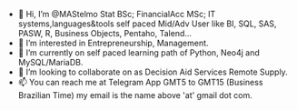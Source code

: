 - 👋 Hi, I’m @MAStelmo Stat BSc; FinancialAcc MSc; IT systems,languages&tools self paced Mid/Adv User like BI, SQL, SAS, PASW, R, Business Objects, Pentaho, Talend... 
- 👀 I’m interested in Entrepreneurship, Management.   
- 🌱 I’m currently on self paced learning path of Python, Neo4j and MySQL/MariaDB. 
- 💞️ I’m looking to collaborate on as Decision Aid Services Remote Supply.
- 📫 You can reach me at Telegram App GMT5 to GMT15 (Business Brazilian Time) my email is the name above 'at' gmail dot com. 
<!---
MAStelmo/MAStelmo is a ✨ special ✨ repository because its `README.md` (this file) appears on your GitHub profile.
You can click the Preview link to take a look at your changes.
--->
